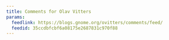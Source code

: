 ```yaml
---
title: Comments for Olav Vitters
params:
  feedlink: https://blogs.gnome.org/ovitters/comments/feed/
  feedid: 35ccdbfcbf6a08175e2687831c970f88
---
```

